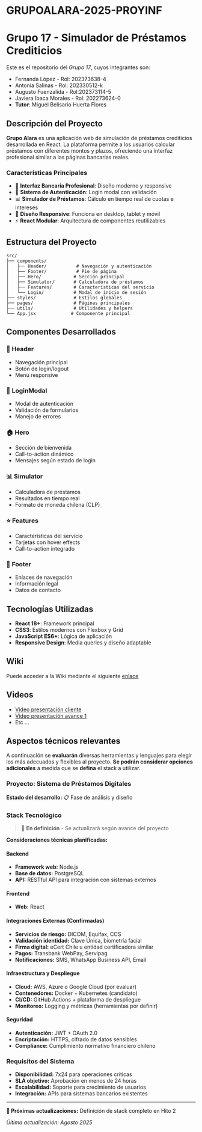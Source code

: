 # GRUPOALARA-2025-PROYINF
# Grupo 17 - Simulador de Préstamos Crediticios

Este es el repositorio del *Grupo 17*, cuyos integrantes son:

* Fernanda López - Rol: 202373638-4
* Antonia Salinas - Rol: 202330512-k
* Augusto Fuenzalida - Rol:202373114-5
* Javiera Ibaca Morales - Rol: 202273624-0
* **Tutor**: Miguel Belisario Huerta Flores

## Descripción del Proyecto

**Grupo Alara** es una aplicación web de simulación de préstamos crediticios desarrollada en React. La plataforma permite a los usuarios calcular préstamos con diferentes montos y plazos, ofreciendo una interfaz profesional similar a las páginas bancarias reales.

### Características Principales

- 🏦 **Interfaz Bancaria Profesional**: Diseño moderno y responsive
- 🔐 **Sistema de Autenticación**: Login modal con validación
- 📊 **Simulador de Préstamos**: Cálculo en tiempo real de cuotas e intereses
- 📱 **Diseño Responsive**: Funciona en desktop, tablet y móvil
- ⚡ **React Modular**: Arquitectura de componentes reutilizables

## Estructura del Proyecto

```
src/
├── components/
│   ├── Header/           # Navegación y autenticación
│   ├── Footer/           # Pie de página
│   ├── Hero/            # Sección principal
│   ├── Simulator/       # Calculadora de préstamos
│   ├── Features/        # Características del servicio
│   └── Login/           # Modal de inicio de sesión
├── styles/              # Estilos globales
├── pages/               # Páginas principales
├── utils/               # Utilidades y helpers
└── App.jsx             # Componente principal
```

## Componentes Desarrollados

### 🎯 **Header**
- Navegación principal
- Botón de login/logout
- Menú responsive

### 🔐 **LoginModal**
- Modal de autenticación
- Validación de formularios
- Manejo de errores

### 🏠 **Hero**
- Sección de bienvenida
- Call-to-action dinámico
- Mensajes según estado de login

### 📊 **Simulator**
- Calculadora de préstamos
- Resultados en tiempo real
- Formato de moneda chilena (CLP)

### ⭐ **Features**
- Características del servicio
- Tarjetas con hover effects
- Call-to-action integrado

### 🦶 **Footer**
- Enlaces de navegación
- Información legal
- Datos de contacto

## Tecnologías Utilizadas

- **React 18+**: Framework principal
- **CSS3**: Estilos modernos con Flexbox y Grid
- **JavaScript ES6+**: Lógica de aplicación
- **Responsive Design**: Media queries y diseño adaptable

## Wiki

Puede acceder a la Wiki mediante el siguiente [enlace](https://github.com/JavieraIMo/GRUPOALARA-2025-PROYINF/wiki)

## Videos

* [Video presentación cliente](https://aula.usm.cl/mod/resource/view.php?id=6926137)
* [Video presentación avance 1](https://www.youtube.com/)
* Etc ...

## Aspectos técnicos relevantes

A continuación se **evaluarán** diversas herramientas y lenguajes para elegir los más adecuados y flexibles al proyecto. **Se podrán considerar opciones adicionales** a medida que se **defina** el stack a utilizar.

### Proyecto: Sistema de Préstamos Digitales

**Estado del desarrollo:** 📋 Fase de análisis y diseño

### Stack Tecnológico
> 🚧 **En definición** - Se actualizará según avance del proyecto

**Consideraciones técnicas planificadas:**

#### Backend

- **Framework web:** Node.js
- **Base de datos:** PostgreSQL
- **API:** RESTful API para integración con sistemas externos

#### Frontend  
- **Web:** React

#### Integraciones Externas (Confirmadas)
- **Servicios de riesgo:** DICOM, Equifax, CCS
- **Validación identidad:** Clave Única, biometría facial
- **Firma digital:** eCert Chile u entidad certificadora similar
- **Pagos:** Transbank WebPay, Servipag
- **Notificaciones:** SMS, WhatsApp Business API, Email

#### Infraestructura y Despliegue
- **Cloud:** AWS, Azure o Google Cloud (por evaluar)
- **Contenedores:** Docker + Kubernetes (candidato)
- **CI/CD:** GitHub Actions + plataforma de despliegue
- **Monitoreo:** Logging y métricas (herramientas por definir)

#### Seguridad
- **Autenticación:** JWT + OAuth 2.0
- **Encriptación:** HTTPS, cifrado de datos sensibles
- **Compliance:** Cumplimiento normativo financiero chileno

### Requisitos del Sistema
- **Disponibilidad:** 7x24 para operaciones críticas
- **SLA objetivo:** Aprobación en menos de 24 horas
- **Escalabilidad:** Soporte para crecimiento de usuarios
- **Integración:** APIs para sistemas bancarios existentes

---

**📅 Próximas actualizaciones:** Definición de stack completo en Hito 2

*Última actualización: Agosto 2025*
